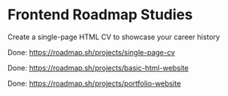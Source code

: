 # Frontend Roadmap Studies
Create a single-page HTML CV to showcase your career history

Done:
https://roadmap.sh/projects/single-page-cv

Done:
https://roadmap.sh/projects/basic-html-website

Done: https://roadmap.sh/projects/portfolio-website

